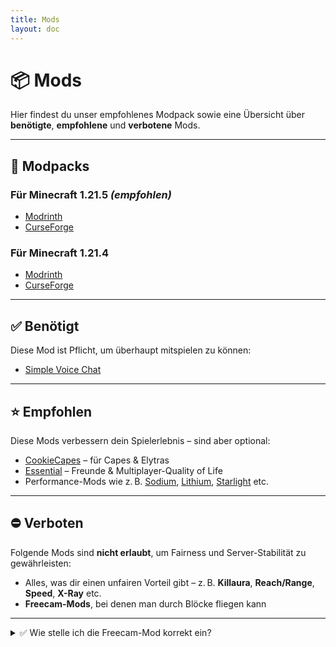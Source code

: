 ```yaml
---
title: Mods
layout: doc
---
```


# 📦 Mods

Hier findest du unser empfohlenes Modpack sowie eine Übersicht über **benötigte**, **empfohlene** und **verbotene** Mods.

---

## 🧪 Modpacks

### Für Minecraft 1.21.5 _(empfohlen)_
- [Modrinth](https://modrinth.com/modpack/cookieattack/versions?g=1.21.5)  
- [CurseForge](https://www.curseforge.com/minecraft/modpacks/cookieattack/files/all?page=1&pageSize=20&version=1.21.5)

### Für Minecraft 1.21.4
- [Modrinth](https://modrinth.com/modpack/cookieattack/versions?g=1.21.4)  
- [CurseForge](https://www.curseforge.com/minecraft/modpacks/cookieattack/files/all?page=1&pageSize=20&version=1.21.4)

---

## ✅ Benötigt

Diese Mod ist Pflicht, um überhaupt mitspielen zu können:

- [Simple Voice Chat](https://modrinth.com/plugin/simple-voice-chat)

---

## ⭐ Empfohlen

Diese Mods verbessern dein Spielerlebnis – sind aber optional:

- [CookieCapes](https://modrinth.com/mod/cookiecapes) – für Capes & Elytras
- [Essential](https://modrinth.com/mod/essential) – Freunde & Multiplayer-Quality of Life
- Performance-Mods wie z. B. [Sodium](https://modrinth.com/mod/sodium), [Lithium](https://modrinth.com/mod/lithium), [Starlight](https://modrinth.com/mod/starlight) etc.

---

## ⛔ Verboten

Folgende Mods sind **nicht erlaubt**, um Fairness und Server-Stabilität zu gewährleisten:

- Alles, was dir einen unfairen Vorteil gibt – z. B. **Killaura**, **Reach/Range**, **Speed**, **X-Ray** etc.
- **Freecam-Mods**, bei denen man durch Blöcke fliegen kann

---

<details>
<summary>✅ Wie stelle ich die Freecam-Mod korrekt ein?</summary>

⚠️ In unserem Modpack ist die Freecam bereits korrekt vorkonfiguriert. Falls du sie manuell installierst:

1. Installiere `Freecam` und `Mod Menu`  
2. Öffne das **Escape-Menü** und wähle `Mod Menu`
3. Suche die `Freecam`-Mod und klicke auf **Konfigurieren**
4. Navigiere zu **Collision Options**
5. Deaktiviere alle Optionen – insbesondere **Ignore All Collision**

Am Ende darf in dieser Kategorie **nichts aktiviert** sein.
</details>
